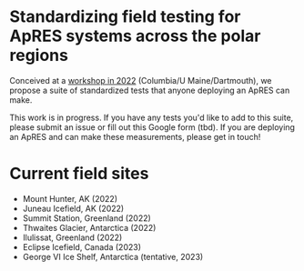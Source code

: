 # Standardizing field testing for ApRES systems across the polar regions
Conceived at a [workshop in 2022](https://github.com/autonomous-phase-sensitive-radar/2022-Workshop) (Columbia/U Maine/Dartmouth), we propose a suite of standardized tests that anyone deploying an ApRES can make.

This work is in progress. If you have any tests you'd like to add to this suite, please submit an issue or fill out this Google form (tbd). If you are deploying an ApRES and can make these measurements, please get in touch!

# Current field sites
- Mount Hunter, AK (2022)
- Juneau Icefield, AK (2022)
- Summit Station, Greenland (2022)
- Thwaites Glacier, Antarctica (2022)
- Ilulissat, Greenland (2022)
- Eclipse Icefield, Canada (2023)
- George VI Ice Shelf, Antarctica (tentative, 2023)
